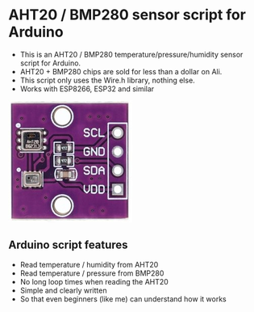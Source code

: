 # AHT20 / BMP280 sensor script for Arduino

 - This is an AHT20 / BMP280 temperature/pressure/humidity sensor script
   for Arduino.
 -  AHT20 + BMP280 chips are sold for less than a dollar
   on Ali.
  - This script only uses the Wire.h library, nothing else.
  - Works with ESP8266, ESP32 and similar



![AHT20_BMP280 logo](https://github.com/peff74/ESP_AHT20_BMP280/blob/main/AHT20_BMP280.jpg)


## Arduino script features

-   Read temperature / humidity from AHT20
-    Read temperature / pressure from BMP280
- No long loop times when reading the AHT20
- Simple and clearly written
- So that even beginners (like me) can understand how it works 
  
